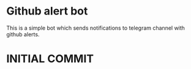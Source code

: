 # Github alert bot

This is a simple bot which sends notifications to telegram channel with github alerts.

# INITIAL COMMIT